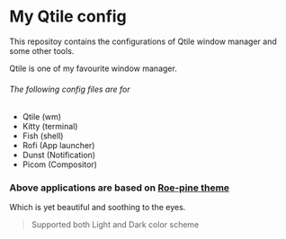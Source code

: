 # My Qtile config
This repositoy contains the configurations of Qtile window manager and some other tools.

Qtile is one of my favourite window manager.

###### The following config files are for
- Qtile (wm)
- Kitty (terminal)
- Fish (shell)
- Rofi (App launcher)
- Dunst (Notification)
- Picom (Compositor)

### Above applications are based on [Roe-pine theme](https://rosepinetheme.com/palette)

Which is yet beautiful and soothing to the eyes.

> Supported both Light and Dark color scheme
